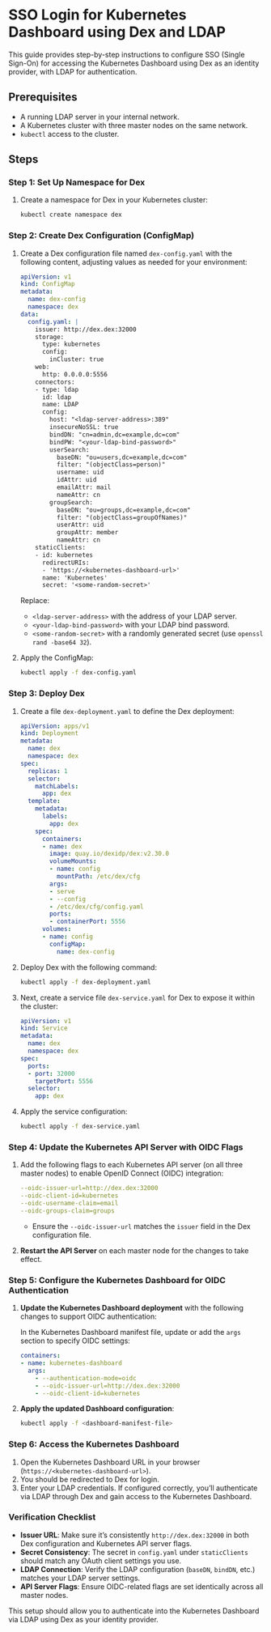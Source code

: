 
# SSO Login for Kubernetes Dashboard using Dex and LDAP

This guide provides step-by-step instructions to configure SSO (Single Sign-On) for accessing the Kubernetes Dashboard using Dex as an identity provider, with LDAP for authentication.

## Prerequisites

- A running LDAP server in your internal network.
- A Kubernetes cluster with three master nodes on the same network.
- `kubectl` access to the cluster.

## Steps

### Step 1: Set Up Namespace for Dex

1. Create a namespace for Dex in your Kubernetes cluster:

   ```bash
   kubectl create namespace dex
   ```

### Step 2: Create Dex Configuration (ConfigMap)

1. Create a Dex configuration file named `dex-config.yaml` with the following content, adjusting values as needed for your environment:

   ```yaml
   apiVersion: v1
   kind: ConfigMap
   metadata:
     name: dex-config
     namespace: dex
   data:
     config.yaml: |
       issuer: http://dex.dex:32000
       storage:
         type: kubernetes
         config:
           inCluster: true
       web:
         http: 0.0.0.0:5556
       connectors:
       - type: ldap
         id: ldap
         name: LDAP
         config:
           host: "<ldap-server-address>:389"
           insecureNoSSL: true
           bindDN: "cn=admin,dc=example,dc=com"
           bindPW: "<your-ldap-bind-password>"
           userSearch:
             baseDN: "ou=users,dc=example,dc=com"
             filter: "(objectClass=person)"
             username: uid
             idAttr: uid
             emailAttr: mail
             nameAttr: cn
           groupSearch:
             baseDN: "ou=groups,dc=example,dc=com"
             filter: "(objectClass=groupOfNames)"
             userAttr: uid
             groupAttr: member
             nameAttr: cn
       staticClients:
       - id: kubernetes
         redirectURIs:
         - 'https://<kubernetes-dashboard-url>'
         name: 'Kubernetes'
         secret: '<some-random-secret>'
   ```

   Replace:
   - `<ldap-server-address>` with the address of your LDAP server.
   - `<your-ldap-bind-password>` with your LDAP bind password.
   - `<some-random-secret>` with a randomly generated secret (use `openssl rand -base64 32`).

2. Apply the ConfigMap:

   ```bash
   kubectl apply -f dex-config.yaml
   ```

### Step 3: Deploy Dex

1. Create a file `dex-deployment.yaml` to define the Dex deployment:

   ```yaml
   apiVersion: apps/v1
   kind: Deployment
   metadata:
     name: dex
     namespace: dex
   spec:
     replicas: 1
     selector:
       matchLabels:
         app: dex
     template:
       metadata:
         labels:
           app: dex
       spec:
         containers:
         - name: dex
           image: quay.io/dexidp/dex:v2.30.0
           volumeMounts:
           - name: config
             mountPath: /etc/dex/cfg
           args:
           - serve
           - --config
           - /etc/dex/cfg/config.yaml
           ports:
           - containerPort: 5556
         volumes:
         - name: config
           configMap:
             name: dex-config
   ```

2. Deploy Dex with the following command:

   ```bash
   kubectl apply -f dex-deployment.yaml
   ```

3. Next, create a service file `dex-service.yaml` for Dex to expose it within the cluster:

   ```yaml
   apiVersion: v1
   kind: Service
   metadata:
     name: dex
     namespace: dex
   spec:
     ports:
     - port: 32000
       targetPort: 5556
     selector:
       app: dex
   ```

4. Apply the service configuration:

   ```bash
   kubectl apply -f dex-service.yaml
   ```

### Step 4: Update the Kubernetes API Server with OIDC Flags

1. Add the following flags to each Kubernetes API server (on all three master nodes) to enable OpenID Connect (OIDC) integration:

   ```yaml
   --oidc-issuer-url=http://dex.dex:32000
   --oidc-client-id=kubernetes
   --oidc-username-claim=email
   --oidc-groups-claim=groups
   ```

   - Ensure the `--oidc-issuer-url` matches the `issuer` field in the Dex configuration file.

2. **Restart the API Server** on each master node for the changes to take effect.

### Step 5: Configure the Kubernetes Dashboard for OIDC Authentication

1. **Update the Kubernetes Dashboard deployment** with the following changes to support OIDC authentication:

   In the Kubernetes Dashboard manifest file, update or add the `args` section to specify OIDC settings:

   ```yaml
   containers:
   - name: kubernetes-dashboard
     args:
       - --authentication-mode=oidc
       - --oidc-issuer-url=http://dex.dex:32000
       - --oidc-client-id=kubernetes
   ```

2. **Apply the updated Dashboard configuration**:

   ```bash
   kubectl apply -f <dashboard-manifest-file>
   ```

### Step 6: Access the Kubernetes Dashboard

1. Open the Kubernetes Dashboard URL in your browser (`https://<kubernetes-dashboard-url>`).
2. You should be redirected to Dex for login.
3. Enter your LDAP credentials. If configured correctly, you’ll authenticate via LDAP through Dex and gain access to the Kubernetes Dashboard.

### Verification Checklist

- **Issuer URL**: Make sure it’s consistently `http://dex.dex:32000` in both Dex configuration and Kubernetes API server flags.
- **Secret Consistency**: The secret in `config.yaml` under `staticClients` should match any OAuth client settings you use.
- **LDAP Connection**: Verify the LDAP configuration (`baseDN`, `bindDN`, etc.) matches your LDAP server settings.
- **API Server Flags**: Ensure OIDC-related flags are set identically across all master nodes.

This setup should allow you to authenticate into the Kubernetes Dashboard via LDAP using Dex as your identity provider.
